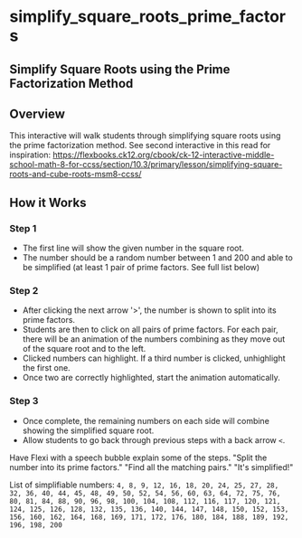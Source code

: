# simplify_square_roots_prime_factors

## Simplify Square Roots using the Prime Factorization Method


## Overview

This interactive will walk students through simplifying square roots using the prime factorization method.
See second interactive in this read for inspiration: https://flexbooks.ck12.org/cbook/ck-12-interactive-middle-school-math-8-for-ccss/section/10.3/primary/lesson/simplifying-square-roots-and-cube-roots-msm8-ccss/

## How it Works
### Step 1
- The first line will show the given number in the square root. 
- The number should be a random number between 1 and 200 and able to be simplified (at least 1 pair of prime factors. See full list below)

### Step 2
- After clicking the next arrow '>', the number is shown to split into its prime factors. 
- Students are then to click on all pairs of prime factors. For each pair, there will be an animation of the numbers combining as they move out of the square root and to the left.
- Clicked numbers can highlight. If a third number is clicked, unhighlight the first one.
- Once two are correctly highlighted, start the animation automatically.

### Step 3
- Once complete, the remaining numbers on each side will combine showing the simplified square root.
- Allow students to go back through previous steps with a back arrow `<`.


Have Flexi with a speech bubble explain some of the steps. "Split the number into its prime factors." "Find all the matching pairs." "It's simplified!"

List of simplifiable numbers:
`4, 8, 9, 12, 16, 18, 20, 24, 25, 27, 28, 32, 36, 40, 44, 45, 48, 49, 50, 52, 54, 56, 60, 63, 64, 72, 75, 76, 80, 81, 84, 88, 90, 96, 98, 100, 104, 108, 112, 116, 117, 120, 121, 124, 125, 126, 128, 132, 135, 136, 140, 144, 147, 148, 150, 152, 153, 156, 160, 162, 164, 168, 169, 171, 172, 176, 180, 184, 188, 189, 192, 196, 198, 200`
